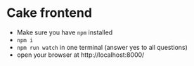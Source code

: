 # Cake frontend

- Make sure you have `npm` installed
- `npm i`
- `npm run watch` in one terminal (answer yes to all questions)
- open your browser at http://localhost:8000/